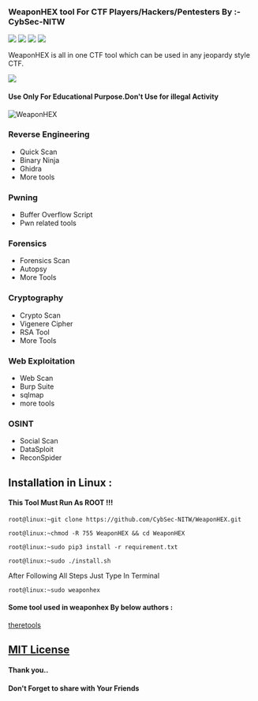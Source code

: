 ### WeaponHEX tool For CTF Players/Hackers/Pentesters By :- CybSec-NITW
![](https://img.shields.io/github/license/CybSec-NITW/WeaponHEX)
![](https://img.shields.io/github/issues/CybSec-NITW/WeaponHEX)
![](https://img.shields.io/badge/Python-3-blue)
![](https://img.shields.io/github/stars/CybSec-NITW/WeaponHEX)

WeaponHEX is all in one CTF tool which can be used in any jeopardy style CTF.


<img src ="https://img.shields.io/badge/Important-notice-red" />
<h4>Use Only For Educational Purpose.Don't Use for illegal Activity</h4>

![WeaponHEX](https://imgur.com/mHjdokH.png)

### Reverse Engineering
- Quick Scan
- Binary Ninja
- Ghidra
- More tools
### Pwning
- Buffer Overflow Script
- Pwn related tools
### Forensics
- Forensics Scan
- Autopsy
- More Tools
### Cryptography
- Crypto Scan
- Vigenere Cipher
- RSA Tool
- More Tools
### Web Exploitation 
- Web Scan
- Burp Suite
- sqlmap
- more tools
### OSINT
- Social Scan 
- DataSploit
- ReconSpider

## Installation in Linux :

#### This Tool Must Run As ROOT !!!

    
    root@linux:~git clone https://github.com/CybSec-NITW/WeaponHEX.git
    
    root@linux:~chmod -R 755 WeaponHEX && cd WeaponHEX
    
    root@linux:~sudo pip3 install -r requirement.txt
    
    root@linux:~sudo ./install.sh
    

 After Following All Steps Just Type In Terminal 
 
    
    root@linux:~sudo weaponhex
    

#### Some tool used in weaponhex By below authors :
[theretools](https://github.com/therelinks)

## [MIT License](https://raw.githubusercontent.com/CybSec-NITW/WeaponHEX/master/LICENSE)

#### Thank you..
#### Don't Forget to share with Your Friends 
